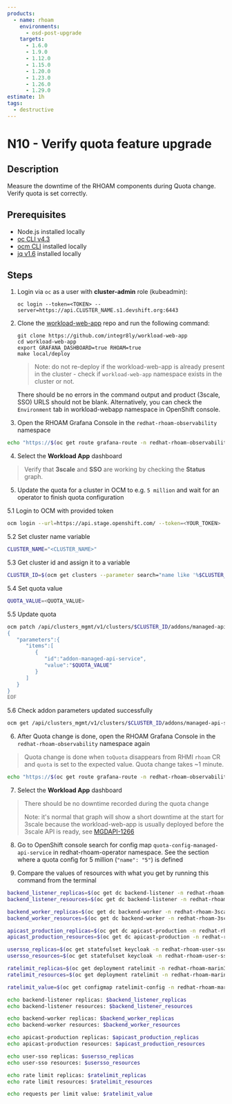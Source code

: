 ```yaml
---
products:
  - name: rhoam
    environments:
      - osd-post-upgrade
    targets:
      - 1.6.0
      - 1.9.0
      - 1.12.0
      - 1.15.0
      - 1.20.0
      - 1.23.0
      - 1.26.0
      - 1.29.0
estimate: 1h
tags:
  - destructive
---
```


# N10 - Verify quota feature upgrade

## Description

Measure the downtime of the RHOAM components during Quota change. Verify quota is set correctly.

## Prerequisites

- Node.js installed locally
- [oc CLI v4.3](https://docs.openshift.com/container-platform/3.6/cli_reference/get_started_cli.html#installing-the-cli)
- [ocm CLI](https://github.com/openshift-online/ocm-cli/releases) installed locally
- [jq v1.6](https://github.com/stedolan/jq/releases) installed locally

## Steps

1. Login via `oc` as a user with **cluster-admin** role (kubeadmin):

   ```
   oc login --token=<TOKEN> --server=https://api.CLUSTER_NAME.s1.devshift.org:6443
   ```

2. Clone the [workload-web-app](https://github.com/integr8ly/workload-web-app) repo and run the following command:

   ```
   git clone https://github.com/integr8ly/workload-web-app
   cd workload-web-app
   export GRAFANA_DASHBOARD=true RHOAM=true
   make local/deploy
   ```

   > Note: do not re-deploy if the workload-web-app is already present in the cluster - check if `workload-web-app` namespace exists in the cluster or not.

   There should be no errors in the command output and product (3scale, SSO) URLS should not be blank. Alternatively, you can check the `Environment` tab in workload-webapp namespace in OpenShift console.

3. Open the RHOAM Grafana Console in the `redhat-rhoam-observability` namespace

```bash
echo "https://$(oc get route grafana-route -n redhat-rhoam-observability -o=jsonpath='{.spec.host}')"
```

4. Select the **Workload App** dashboard

> Verify that **3scale** and **SSO** are working by checking the **Status** graph.

5. Update the quota for a cluster in OCM to e.g. `5 million` and wait for an operator to finish quota configuration

5.1 Login to OCM with provided token

```bash
ocm login --url=https://api.stage.openshift.com/ --token=<YOUR_TOKEN>
```

5.2 Set cluster name variable

```bash
CLUSTER_NAME="<CLUSTER_NAME>"
```

5.3 Get cluster id and assign it to a variable

```bash
CLUSTER_ID=$(ocm get clusters --parameter search="name like '%$CLUSTER_NAME%'" | jq -r '.items[].id')
```

5.4 Set quota value

```bash
QUOTA_VALUE=<QUOTA_VALUE>
```

5.5 Update quota

```bash
ocm patch /api/clusters_mgmt/v1/clusters/$CLUSTER_ID/addons/managed-api-service --body=<<EOF
{
   "parameters":{
      "items":[
         {
            "id":"addon-managed-api-service",
            "value":"$QUOTA_VALUE"
         }
      ]
   }
}
EOF
```

5.6 Check addon parameters updated successfully

```bash
ocm get /api/clusters_mgmt/v1/clusters/$CLUSTER_ID/addons/managed-api-service
```

6. After Quota change is done, open the RHOAM Grafana Console in the `redhat-rhoam-observability` namespace again

> Quota change is done when `toQuota` disappears from RHMI `rhoam` CR and `quota` is set to the expected value. Quota change takes ~1 minute.

```bash
echo "https://$(oc get route grafana-route -n redhat-rhoam-observability -o=jsonpath='{.spec.host}')"
```

7. Select the **Workload App** dashboard

> There should be no downtime recorded during the quota change
>
> Note: it's normal that graph will show a short downtime at the start for 3scale because the workload-web-app is usually deployed before the 3scale API is ready, see [MGDAPI-1266](https://issues.redhat.com/browse/MGDAPI-1266)

8. Go to OpenShift console search for config map `quota-config-managed-api-service` in redhat-rhoam-operator namespace. See the section where a quota config for 5 million (`"name": "5"`) is defined

9. Compare the values of resources with what you get by running this command from the terminal

```bash
backend_listener_replicas=$(oc get dc backend-listener -n redhat-rhoam-3scale --no-headers=true | awk '{print $4}')
backend_listener_resources=$(oc get dc backend-listener -n redhat-rhoam-3scale -o json | jq -r '.spec.template.spec.containers[0].resources')

backend_worker_replicas=$(oc get dc backend-worker -n redhat-rhoam-3scale --no-headers=true | awk '{print $4}')
backend_worker_resources=$(oc get dc backend-worker -n redhat-rhoam-3scale -o json | jq -r '.spec.template.spec.containers[0].resources')

apicast_production_replicas=$(oc get dc apicast-production -n redhat-rhoam-3scale --no-headers=true | awk '{print $4}')
apicast_production_resources=$(oc get dc apicast-production -n redhat-rhoam-3scale -o json | jq -r '.spec.template.spec.containers[0].resources')

usersso_replicas=$(oc get statefulset keycloak -n redhat-rhoam-user-sso --no-headers=true | awk '{print $2}')
usersso_resources=$(oc get statefulset keycloak -n redhat-rhoam-user-sso -o json | jq -r '.spec.template.spec.containers[0].resources')

ratelimit_replicas=$(oc get deployment ratelimit -n redhat-rhoam-marin3r --no-headers=true | awk '{print $2}')
ratelimit_resources=$(oc get deployment ratelimit -n redhat-rhoam-marin3r -o json | jq -r '.spec.template.spec.containers[0].resources')

ratelimit_value=$(oc get configmap ratelimit-config -n redhat-rhoam-marin3r -o json | jq -r '.data["apicast-ratelimiting.yaml"]' | yq e '.[0].max_value' - )

echo backend-listener replicas: $backend_listener_replicas
echo backend-listener resources: $backend_listener_resources

echo backend-worker replicas: $backend_worker_replicas
echo backend-worker resources: $backend_worker_resources

echo apicast-production replicas: $apicast_production_replicas
echo apicast-production resources: $apicast_production_resources

echo user-sso replicas: $usersso_replicas
echo user-sso resources: $usersso_resources

echo rate limit replicas: $ratelimit_replicas
echo rate limit resources: $ratelimit_resources

echo requests per limit value: $ratelimit_value
```
